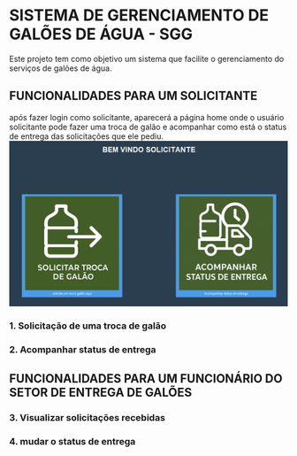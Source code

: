 # SISTEMA DE GERENCIAMENTO DE GALÕES DE ÁGUA - SGG
Este projeto tem como objetivo um sistema que facilite o gerenciamento do serviços de galões de água.

## FUNCIONALIDADES PARA UM SOLICITANTE
após fazer login como solicitante, aparecerá a página home onde o usuário solicitante pode fazer uma troca de galão e acompanhar como está o status de entrega das solicitações que ele pediu.
![homeSolicitante](images/home_solicitante.png)
### 1. Solicitação de uma troca de galão
### 2. Acompanhar status de entrega
## FUNCIONALIDADES PARA UM FUNCIONÁRIO DO SETOR DE ENTREGA DE GALÕES
### 3. Visualizar solicitações recebidas
### 4. mudar o status de entrega
